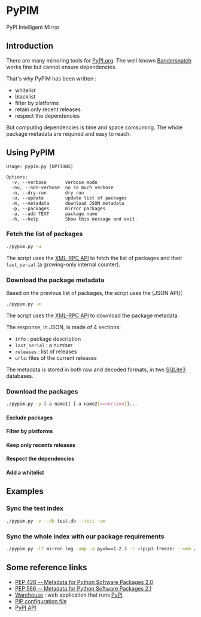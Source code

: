 # PyPIM

PyPI Intelligent Mirror

## Introduction

There are many mirroring tools for [PyPI.org](https://pypi.org). The well-known [Bandersnatch](https://bandersnatch.readthedocs.io) works fine but cannot ensure dependencies.

That's why PyPIM has been written :

* whitelist
* blacklist
* filter by platforms
* retain only recent releases
* respect the dependencies

But computing dependencies is time and space comsuming. The whole package metadata are required and easy to reach.

## Using PyPIM

```
Usage: pypim.py [OPTIONS]

Options:
  -v, --verbose       verbose mode
  -nv, --non-verbose  no so much verbose
  -n, --dry-run       dry run
  -u, --update        update list of packages
  -m, --metadata      download JSON metadata
  -p, --packages      mirror packages
  -a, --add TEXT      package name
  -h, --help          Show this message and exit.
```

### Fetch the list of packages

```bash
./pypim.py -u
```
The script uses the [XML-RPC API](https://warehouse.readthedocs.io/api-reference/xml-rpc/#mirroring-support) to fetch the list of packages and their `last_serial` (a growing-only internal counter).

### Download the package metadata

Based on the previous list of packages, the script uses the [JSON API](
```bash
./pypim.py -m
```
The script uses the [XML-RPC API](https://warehouse.readthedocs.io/api-reference/json/) to download the package metadata.

The response, in JSON, is made of 4 sections:

* `info` : package description
* `last_serial` : a number
* `releases` : list of releases
* `urls`: files of the current releases

The metadata is stored in both raw and decoded formats, in two [SQLite3](https://www.sqlite.org) databases.

### Download the packages

```bash
./pypim.py -p [-a name1] [-a name2[==version]]...
```

#### Exclude packages

#### Filter by platforms

#### Keep only recents releases

#### Respect the dependencies

#### Add a whitelist

## Examples

### Sync the test index
```bash
./pypim.py -v --db test.db --test -um
```

### Sync the whole index with our package requirements
```bash
./pypim.py -lf mirror.log -ump -a pyxb==1.2.3 -r <(pip3 freeze) --web /data/mirrors/pypi
```

## Some reference links

* [PEP 426 -- Metadata for Python Software Packages 2.0](https://www.python.org/dev/peps/pep-0426/)
* [PEP 566 -- Metadata for Python Software Packages 2.1](https://www.python.org/dev/peps/pep-0566/)
* [Warehouse](https://warehouse.readthedocs.io) : web application that runs [PyPI](https://pypi.org)
* [PIP configuration file](https://pip.pypa.io/en/stable/user_guide/#config-file)
* [PyPI API](https://warehouse.readthedocs.io/api-reference/)
